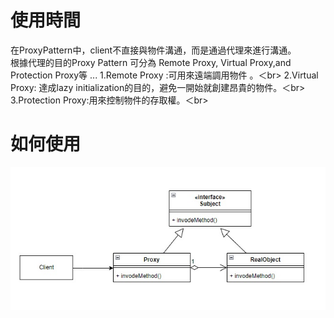 # 使用時間
在ProxyPattern中，client不直接與物件溝通，而是通過代理來進行溝通。<br>
根據代理的目的Proxy Pattern 可分為 Remote Proxy, Virtual Proxy,and Protection Proxy等 ...
1.Remote Proxy :可用來遠端調用物件 。＜br>
2.Virtual Proxy: 達成lazy initialization的目的，避免一開始就創建昂貴的物件。＜br>
3.Protection Proxy:用來控制物件的存取權。＜br>

# 如何使用
![ProxyPattern](ProxyPattern.jpg)
